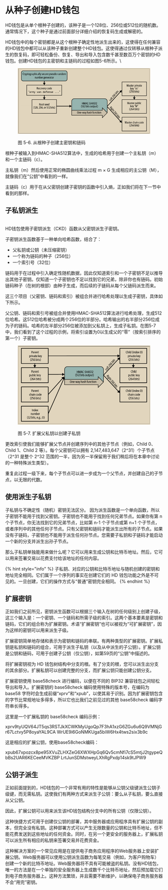 # 从种子创建HD钱包

HD钱包是从单个根种子创建的，该种子是一个128位、256位或512位的随机数。通常情况下，这个种子是通过前面部分详细介绍的恢复码生成或解密的。

HD钱包中的每个密钥都是从这个根种子确定性地派生出来的，这使得在任何兼容的HD钱包中都可以从该种子重新创建整个HD钱包。这使得通过仅转移从根种子派生的恢复码，即可轻松备份、恢复、导出和导入包含数千甚至数百万个密钥的HD钱包。创建HD钱包的主密钥和主链码的过程如图5-6所示。\


<figure><img src="../../.gitbook/assets/5.6.png" alt=""><figcaption><p>图 5-6. 从根种子创建主密钥和链码</p></figcaption></figure>

根种子被输入到HMAC-SHA512算法中，生成的哈希用于创建一个主私钥（m）和一个主链码（c）。

主私钥（m）然后使用正常的椭圆曲线乘法过程 m × G 生成相应的主公钥（M），就像我们在“公钥”中看到的一样。

主链码（c）用于在从父密钥创建子密钥的函数中引入熵，正如我们将在下一节中看到的那样。

## 子私钥派生

\
HD钱包使用子密钥派生（CKD）函数从父密钥派生子密钥。

子密钥派生函数基于一种单向哈希函数，结合了：

* 父私钥或公钥（未压缩密钥）
* 一个称为链码的种子（256位）
* 一个索引号（32位）

链码用于在过程中引入确定性随机数据，因此仅知道索引和一个子密钥不足以推导出其他子密钥。仅知道一个子密钥也不足以找到它的兄弟，除非你也有链码。初始链码种子（在树的根部）由种子生成，而后续的子链码从每个父链码派生而来。

这三个项目（父密钥、链码和索引）被组合并进行哈希处理以生成子密钥，具体如下所示。

父公钥、链码和索引号被组合并使用HMAC-SHA512算法进行哈希处理，生成512位哈希。这512位哈希被分成两个256位的半部分。哈希输出的右半部分256位成为子的链码。哈希的左半部分256位被添加到父私钥上，生成子私钥。在图5-7中，我们看到了这个过程的示例，将索引设置为0以生成父的“零”（按索引排序的第一个）子密钥。

<figure><img src="../../.gitbook/assets/5.7.1.png" alt=""><figcaption><p>图 5-7.  扩展父私钥以创建子私钥</p></figcaption></figure>

更改索引使我们能够扩展父节点并创建序列中的其他子节点（例如，Child 0、Child 1、Child 2 等）。每个父密钥可以拥有 2,147,483,647（2^31）个子节点（2^31 是整个 2^32 范围的一半，因为另一半保留用于我们稍后将在本章中讨论的一种特殊派生类型）。&#x20;

重复此过程一级下来，每个子节点可以进一步成为一个父节点，并创建自己的子节点，以无限的代数。

## 使用派生子私钥

子私钥与不确定性（随机）密钥无法区分。 因为派生函数是一个单向函数，所以子密钥不能用于找到父密钥。子密钥也不能用于找到任何兄弟节点。如果你有第 n 个子节点，你无法找到它的兄弟节点，比如第 n-1 个子节点或第 n+1 个子节点，或者序列中的其他任何子节点。只有父密钥和链码才能派生出所有的子节点。如果没有子链码，子密钥也不能用于派生任何孙节点。您需要子私钥和子链码才能启动一个新的分支并派生出孙子节点。

&#x20;那么子私钥单独能用来做什么呢？它可以用来生成公钥和比特币地址。然后，它可以用来签署交易以花费支付给该地址的任何内容。

{% hint style="info" %}
子私钥、对应的公钥和比特币地址与随机创建的密钥和地址完全相同。它们属于一个序列的事实在创建它们的 HD 钱包功能之外是不可见的。一旦创建，它们的操作方式与“普通”密钥完全相同。
{% endhint %}

## 扩展密钥

正如我们之前所见，密钥派生函数可以根据三个输入在树的任何级别上创建子级，这三个输入是：一个密钥、一个链码和所需子级的索引。这两个基本要素是密钥和链码，它们的组合称为扩展密钥。术语“扩展密钥”也可以被视为“可扩展密钥”，因为这样的密钥可以用来派生子级。

扩展密钥简单地存储和表示为密钥和链码的串联。有两种类型的扩展密钥。扩展私钥是私钥和链码的组合，可用于派生子私钥（以及从中派生的子公钥）。扩展公钥是公钥和链码，可用于创建子公钥（仅公钥），如第59页的“公钥”中描述的。

将扩展密钥视为 HD 钱包树结构中分支的根。有了分支的根，您可以派生出分支的其余部分。扩展私钥可以创建完整的分支，而扩展公钥只能创建公钥分支。

扩展密钥使用 base58check 进行编码，以便在不同的 BIP32 兼容钱包之间轻松导出和导入。扩展密钥的 base58check 编码使用特殊的版本号，在编码为 base58 字符时会生成前缀“xprv”和“xpub”，以使其易于识别。因为扩展密钥包含的字节比常规地址多得多，所以它也比我们之前见过的其他 base58check 编码字符串长得多。

这里是一个扩展私钥的 base58check 编码示例：

xprv9tyUQV64JT5qs3RSTJkXCWKMyUgoQp7F3hA1xzG6ZGu6u6Q9VMNjGr67Lctvy5P8oyaYAL9CA WrUE9i6GoNMKUga5biW6Hx4tws2six3b9c

这是相应的扩展公钥，使用base58check编码：

xpub67xpozcx8pe95XVuZLHXZeG6XWXHpGq6Qv5cmNfi7cS5mtjJ2tgypeQbBs2UAR6KECeeMVKZBP LrtJunSDMstweyLXhRgPxdp14sk9tJPW9

## 公钥子派生

正如前面提到的，HD钱包的一个非常有用的特性是能够从公钥父级键派生公钥子级键，而无需私钥。这使我们有两种方式来派生子公钥：要么从子私钥，要么直接从父公钥。

因此，扩展公钥可以用来派生该HD钱包结构分支中的所有公钥（仅限公钥）。

这种快捷方式可用于创建仅公钥的部署，其中服务器或应用程序具有扩展公钥的副本，但完全没有私钥。这种部署方式可以产生无限数量的公钥和比特币地址，但不能花费发送到这些地址的任何资金。同时，在另一个更安全的服务器上，扩展私钥可以派生所有相应的私钥来签署交易并花费资金。

这种解决方案的一个常见应用是在提供电子商务应用程序的Web服务器上安装扩展公钥。Web服务器可以使用公钥派生函数为每笔交易（例如，为客户购物车）创建一个新的比特币地址。Web服务器将不具有可能被盗的私钥。没有HD钱包，唯一的方法是在一个单独的安全服务器上生成数千个比特币地址，然后预加载它们到电子商务服务器上。这种方法繁琐，并且需要不断维护，以确保电子商务服务器不会“用完”密钥。

>
